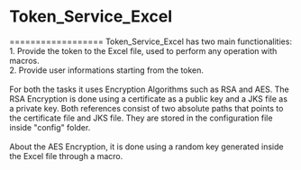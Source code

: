 # Token_Service_Excel
==================
Token_Service_Excel has two main functionalities: </br>
	1. Provide the token to the Excel file, used to perform any operation with macros.</br>
	2. Provide user informations starting from the token.</br></br>
For both the tasks it uses Encryption Algorithms such as RSA and AES. 
The RSA Encryption is done using a certificate as a public key and a JKS file as a private key. Both references consist of two absolute paths that points to the certificate file and JKS file. They are stored in the configuration file inside "config" folder.</br></br>
About the AES Encryption, it is done using a random key generated inside the Excel file through a macro.
